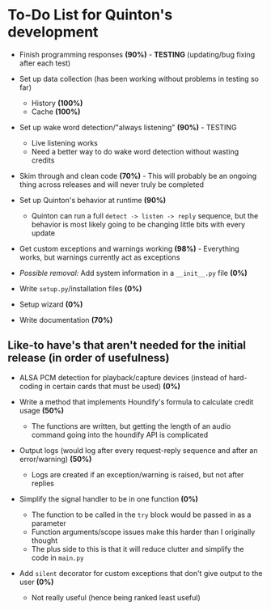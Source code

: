 # To-Do List for Quinton's development

* Finish programming responses **(90%)** - **TESTING** (updating/bug fixing after each test)

* Set up data collection (has been working without problems in testing so far)
  * History **(100%)**
  * Cache **(100%)**

* Set up wake word detection/"always listening" **(90%)** - TESTING
  * Live listening works
  * Need a better way to do wake word detection without wasting credits

* Skim through and clean code **(70%)** - This will probably be an ongoing thing across releases and will never truly be completed

* Set up Quinton's behavior at runtime **(90%)**
  * Quinton can run a full `detect -> listen -> reply` sequence, but the behavior is most likely going to be changing little bits with every update

* Get custom exceptions and warnings working **(98%)** - Everything works, but warnings currently act as exceptions

* _Possible removal:_ Add system information in a `__init__.py` file **(0%)**

* Write `setup.py`/installation files **(0%)**

* Setup wizard **(0%)**

* Write documentation **(70%)**

## Like-to have's that aren't needed for the initial release (in order of usefulness)

* ALSA PCM detection for playback/capture devices (instead of hard-coding in certain cards that must be used) **(0%)**

* Write a method that implements Houndify's formula to calculate credit usage **(50%)**
  * The functions are written, but getting the length of an audio command going into the houndify API is complicated

* Output logs (would log after every request-reply sequence and after an error/warning) **(50%)**
  * Logs are created if an exception/warning is raised, but not after replies

* Simplify the signal handler to be in one function **(0%)**
  * The function to be called in the `try` block would be passed in as a parameter
  * Function arguments/scope issues make this harder than I originally thought
  * The plus side to this is that it will reduce clutter and simplify the code in `main.py`

* Add `silent` decorator for custom exceptions that don't give output to the user **(0%)**
  * Not really useful (hence being ranked least useful)
